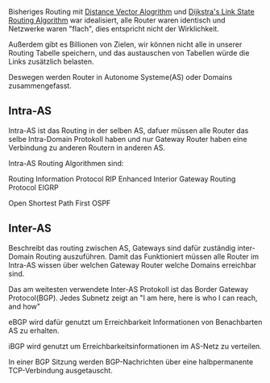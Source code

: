 
Bisheriges Routing mit [Distance Vector Alogrithm](Distance%20Vector%20Alogrithm.md) und [Dijkstra's Link State Routing Algorithm](Dijkstra's%20Link%20State%20Routing%20Algorithm.md) war idealisiert, alle Router waren identisch und Netzwerke waren "flach", dies entspricht nicht der Wirklichkeit.

Außerdem gibt es Billionen von Zielen, wir können nicht alle in unserer Routing Tabelle speichern, und das austauschen von Tabellen würde die Links zusätzlich belasten.

Deswegen werden Router in Autonome Systeme(AS) oder Domains zusammengefasst.
## Intra-AS

Intra-AS ist das Routing in der selben AS, dafuer müssen alle Router das selbe Intra-Domain Protokoll haben und nur Gateway Router haben eine Verbindung zu anderen Routern in anderen AS.

Intra-AS Routing Algorithmen sind:

Routing Information Protocol RIP
Enhanced Interior Gateway Routing Protocol EIGRP

Open Shortest Path First OSPF


## Inter-AS
Beschreibt das routing zwischen AS, Gateways sind dafür zuständig inter-Domain Routing auszuführen. Damit das Funktioniert müssen alle Router im Intra-AS wissen über welchen Gateway Router welche Domains erreichbar sind.

Das am weitesten verwendete Inter-AS Protokoll ist das Border Gateway Protocol(BGP). Jedes Subnetz zeigt an "I am here, here is who I can reach, and how"

eBGP wird dafür genutzt um Erreichbarkeit Informationen von Benachbarten AS zu erhalten.

iBGP wird genutzt um Erreichbarkeitsinformationen im AS-Netz zu verteilen.

In einer BGP Sitzung werden BGP-Nachrichten über eine halbpermanente TCP-Verbindung ausgetauscht.
